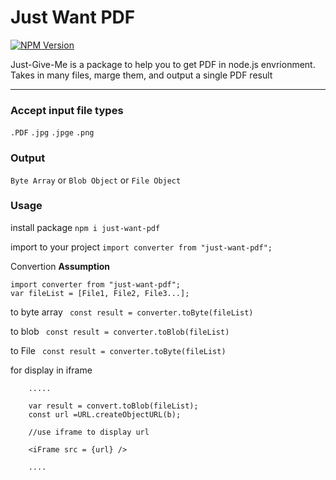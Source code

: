 # Just Want PDF

<a href="https://www.npmjs.com/package/just-want-pdf">
    <img
      src="https://img.shields.io/npm/v/just-want-pdf.svg?style=flat-square"
      alt="NPM Version"
    />
</a>

Just-Give-Me is a package to help you to get PDF in node.js envrionment.  
Takes in many files, marge them, and output a single PDF result

<hr/>

### Accept input file types

`.PDF` `.jpg` `.jpge` `.png`

### Output

`Byte Array` or `Blob Object` or `File Object`

### Usage

install package
`npm i just-want-pdf`

import to your project
`import converter from "just-want-pdf";`

Convertion
**Assumption**

```
import converter from "just-want-pdf";
var fileList = [File1, File2, File3...];
```

to byte array
` const result = converter.toByte(fileList)`

to blob
` const result = converter.toBlob(fileList)`

to File
` const result = converter.toByte(fileList)`

for display in iframe

```
    .....

    var result = convert.toBlob(fileList);
    const url =URL.createObjectURL(b);

    //use iframe to display url

    <iFrame src = {url} />

    ....
```

